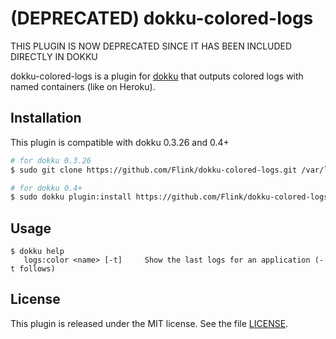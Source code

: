 # (DEPRECATED) dokku-colored-logs

THIS PLUGIN IS NOW DEPRECATED SINCE IT HAS BEEN INCLUDED DIRECTLY IN DOKKU

dokku-colored-logs is a plugin for [dokku][dokku] that outputs colored logs with named containers (like on Heroku).

## Installation

This plugin is compatible with dokku 0.3.26 and 0.4+

```sh
# for dokku 0.3.26
$ sudo git clone https://github.com/Flink/dokku-colored-logs.git /var/lib/dokku/plugins/colored-logs

# for dokku 0.4+
$ sudo dokku plugin:install https://github.com/Flink/dokku-colored-logs.git
```

## Usage

```shell
$ dokku help
   logs:color <name> [-t]     Show the last logs for an application (-t follows)
```

## License

This plugin is released under the MIT license. See the file [LICENSE](LICENSE).

[dokku]: https://github.com/progrium/dokku

